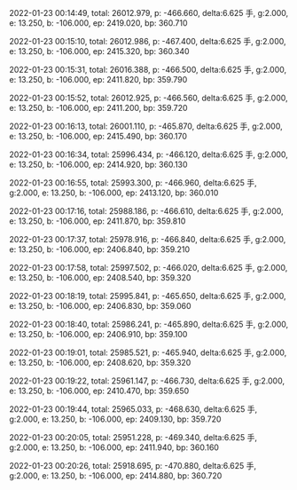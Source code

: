 2022-01-23 00:14:49, total: 26012.979, p: -466.660, delta:6.625 手, g:2.000, e: 13.250, b: -106.000, ep: 2419.020, bp: 360.710

2022-01-23 00:15:10, total: 26012.986, p: -467.400, delta:6.625 手, g:2.000, e: 13.250, b: -106.000, ep: 2415.320, bp: 360.340

2022-01-23 00:15:31, total: 26016.388, p: -466.500, delta:6.625 手, g:2.000, e: 13.250, b: -106.000, ep: 2411.820, bp: 359.790

2022-01-23 00:15:52, total: 26012.925, p: -466.560, delta:6.625 手, g:2.000, e: 13.250, b: -106.000, ep: 2411.200, bp: 359.720

2022-01-23 00:16:13, total: 26001.110, p: -465.870, delta:6.625 手, g:2.000, e: 13.250, b: -106.000, ep: 2415.490, bp: 360.170

2022-01-23 00:16:34, total: 25996.434, p: -466.120, delta:6.625 手, g:2.000, e: 13.250, b: -106.000, ep: 2414.920, bp: 360.130

2022-01-23 00:16:55, total: 25993.300, p: -466.960, delta:6.625 手, g:2.000, e: 13.250, b: -106.000, ep: 2413.120, bp: 360.010

2022-01-23 00:17:16, total: 25988.186, p: -466.610, delta:6.625 手, g:2.000, e: 13.250, b: -106.000, ep: 2411.870, bp: 359.810

2022-01-23 00:17:37, total: 25978.916, p: -466.840, delta:6.625 手, g:2.000, e: 13.250, b: -106.000, ep: 2406.840, bp: 359.210

2022-01-23 00:17:58, total: 25997.502, p: -466.020, delta:6.625 手, g:2.000, e: 13.250, b: -106.000, ep: 2408.540, bp: 359.320

2022-01-23 00:18:19, total: 25995.841, p: -465.650, delta:6.625 手, g:2.000, e: 13.250, b: -106.000, ep: 2406.830, bp: 359.060

2022-01-23 00:18:40, total: 25986.241, p: -465.890, delta:6.625 手, g:2.000, e: 13.250, b: -106.000, ep: 2406.910, bp: 359.100

2022-01-23 00:19:01, total: 25985.521, p: -465.940, delta:6.625 手, g:2.000, e: 13.250, b: -106.000, ep: 2408.620, bp: 359.320

2022-01-23 00:19:22, total: 25961.147, p: -466.730, delta:6.625 手, g:2.000, e: 13.250, b: -106.000, ep: 2410.470, bp: 359.650

2022-01-23 00:19:44, total: 25965.033, p: -468.630, delta:6.625 手, g:2.000, e: 13.250, b: -106.000, ep: 2409.130, bp: 359.720

2022-01-23 00:20:05, total: 25951.228, p: -469.340, delta:6.625 手, g:2.000, e: 13.250, b: -106.000, ep: 2411.940, bp: 360.160

2022-01-23 00:20:26, total: 25918.695, p: -470.880, delta:6.625 手, g:2.000, e: 13.250, b: -106.000, ep: 2414.880, bp: 360.720